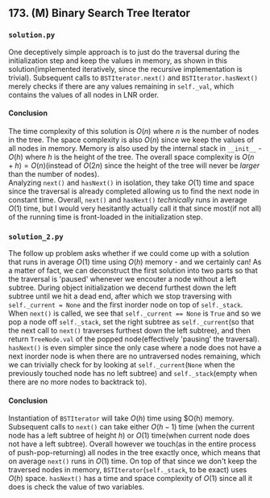 ## 173. (M) Binary Search Tree Iterator

### `solution.py`
One deceptively simple approach is to just do the traversal during the initialization step and keep the values in memory, as shown in this solution(implemented iteratively, since the recursive implementation is trivial). Subsequent calls to `BSTIterator.next()` and `BSTIterator.hasNext()` merely checks if there are any values remaining in `self._val`, which contains the values of all nodes in LNR order.  
  
#### Conclusion
The time complexity of this solution is $O(n)$ where $n$ is the number of nodes in the tree. The space complexity is also $O(n)$ since we keep the values of all nodes in memory. Memory is also used by the internal stack in ``__init__`` - $O(h)$ where $h$ is the height of the tree. The overall space complexity is $O(n+h) = O(n)$(instead of $O(2n)$ since the height of the tree will never be *larger* than the number of nodes).  
Analyzing ``next()`` and ``hasNext()`` in isolation, they take $O(1)$ time and space since the traversal is already completed allowing us to find the next node in constant time. Overall, ``next()`` and ``hasNext()``  *technically* runs in average $O(1)$ time, but I would very hesitantly actually call it that since most(if not all) of the running time is front-loaded in the initialization step.  
  

### `solution_2.py`
The follow up problem asks whether if we could come up with a solution that runs in average $O(1)$ time using $O(h)$ memory - and we certainly can! As a matter of fact, we can deconstruct the first solution into two parts so that the traversal is 'paused' whenever we encouter a node without a left subtree. During object initialization we decend furthest down the left subtree until we hit a dead end, after which we stop traversing with `self._current = None` and the first inorder node on top of `self._stack`. When `next()` is called, we see that `self._current == None` is `True` and so we pop a node off `self._stack`, set the right subtree as `self._current`(so that the next call to `next()` traverses furthest down the left subtree), and then return `TreeNode.val` of the popped node(effectively 'pausing' the traversal).  
`hasNext()` is even simpler since the only case where a node does not have a next inorder node is when there are no untraversed nodes remaining, which we can trivially check for by looking at `self._current`(`None` when the previously touched node has no left subtree) and `self._stack`(empty when there are no more nodes to backtrack to).  
  
#### Conclusion
Instantiation of `BSTIterator` will take $O(h)$ time using $O(h) memory. Subsequent calls to `next()` can take either $O(h-1)$ time (when the current node has a left subtree of height $h$) or $O(1)$ time(when current node does not have a left subtree). Overall however we touch(as in the entire process of push-pop-returning) all nodes in the tree exactly once, which means that on average `next()` runs in $O(1)$ time. On top of that since we don't keep the traversed nodes in memory, `BSTIterator`(`self._stack`, to be exact) uses $O(h)$ space. `hasNext()` has a time and space complexity of $O(1)$ since all it does is check the value of two variables.  


